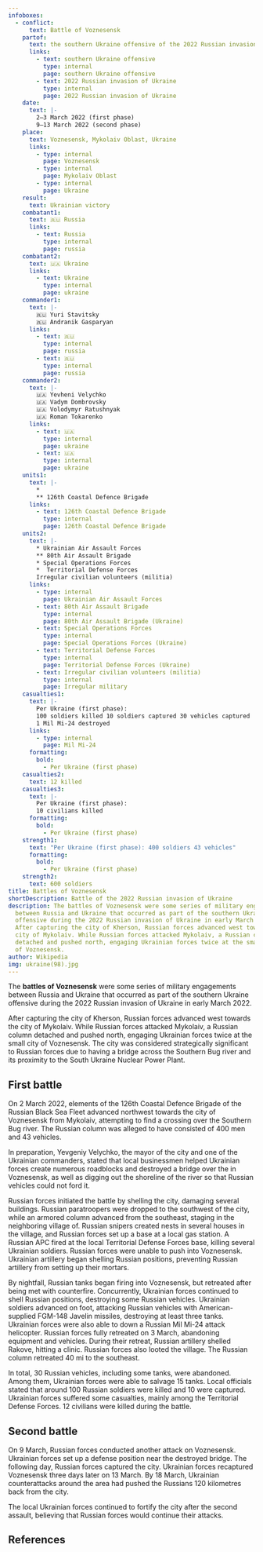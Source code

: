 ```yaml
---
infoboxes:
  - conflict:
      text: Battle of Voznesensk
    partof:
      text: the southern Ukraine offensive of the 2022 Russian invasion of Ukraine
      links:
        - text: southern Ukraine offensive
          type: internal
          page: southern Ukraine offensive
        - text: 2022 Russian invasion of Ukraine
          type: internal
          page: 2022 Russian invasion of Ukraine
    date:
      text: |-
        2–3 March 2022 (first phase)
        9–13 March 2022 (second phase)
    place:
      text: Voznesensk, Mykolaiv Oblast, Ukraine
      links:
        - type: internal
          page: Voznesensk
        - type: internal
          page: Mykolaiv Oblast
        - type: internal
          page: Ukraine
    result:
      text: Ukrainian victory
    combatant1:
      text: 🇷🇺 Russia
      links:
        - text: Russia
          type: internal
          page: russia
    combatant2:
      text: 🇺🇦 Ukraine
      links:
        - text: Ukraine
          type: internal
          page: ukraine
    commander1:
      text: |-
        🇷🇺 Yuri Stavitsky
        🇷🇺 Andranik Gasparyan
      links:
        - text: 🇷🇺
          type: internal
          page: russia
        - text: 🇷🇺
          type: internal
          page: russia
    commander2:
      text: |-
        🇺🇦 Yevheni Velychko
        🇺🇦 Vadym Dombrovsky
        🇺🇦 Volodymyr Ratushnyak 
        🇺🇦 Roman Tokarenko
      links:
        - text: 🇺🇦
          type: internal
          page: ukraine
        - text: 🇺🇦
          type: internal
          page: ukraine
    units1:
      text: |-
        * 
        ** 126th Coastal Defence Brigade
      links:
        - text: 126th Coastal Defence Brigade
          type: internal
          page: 126th Coastal Defence Brigade
    units2:
      text: |-
        * Ukrainian Air Assault Forces
        ** 80th Air Assault Brigade 
        * Special Operations Forces 
        *  Territorial Defense Forces
        Irregular civilian volunteers (militia)
      links:
        - type: internal
          page: Ukrainian Air Assault Forces
        - text: 80th Air Assault Brigade
          type: internal
          page: 80th Air Assault Brigade (Ukraine)
        - text: Special Operations Forces
          type: internal
          page: Special Operations Forces (Ukraine)
        - text: Territorial Defense Forces
          type: internal
          page: Territorial Defense Forces (Ukraine)
        - text: Irregular civilian volunteers (militia)
          type: internal
          page: Irregular military
    casualties1:
      text: |-
        Per Ukraine (first phase):
        100 soldiers killed 10 soldiers captured 30 vehicles captured
        1 Mil Mi-24 destroyed
      links:
        - type: internal
          page: Mil Mi-24
      formatting:
        bold:
          - Per Ukraine (first phase)
    casualties2:
      text: 12 killed
    casualties3:
      text: |-
        Per Ukraine (first phase):
        10 civilians killed
      formatting:
        bold:
          - Per Ukraine (first phase)
    strength1:
      text: "Per Ukraine (first phase): 400 soldiers 43 vehicles"
      formatting:
        bold:
          - Per Ukraine (first phase)
    strength2:
      text: 600 soldiers
title: Battles of Voznesensk
shortDescription: Battle of the 2022 Russian invasion of Ukraine
description: The battles of Voznesensk were some series of military engagements
  between Russia and Ukraine that occurred as part of the southern Ukraine
  offensive during the 2022 Russian invasion of Ukraine in early March 2022.
  After capturing the city of Kherson, Russian forces advanced west towards the
  city of Mykolaiv. While Russian forces attacked Mykolaiv, a Russian column
  detached and pushed north, engaging Ukrainian forces twice at the small city
  of Voznesensk.
author: Wikipedia
img: ukraine(98).jpg
---
```

        
The **battles of Voznesensk** were some series of military engagements between Russia and Ukraine that occurred as part of the southern Ukraine offensive during the 2022 Russian invasion of Ukraine in early March 2022.

After capturing the city of Kherson, Russian forces advanced west towards the city of Mykolaiv. While Russian forces attacked Mykolaiv, a Russian column detached and pushed north, engaging Ukrainian forces twice at the small city of Voznesensk. The city was considered strategically significant to Russian forces due to having a bridge across the Southern Bug river and its proximity to the South Ukraine Nuclear Power Plant.

## First battle
On 2 March 2022, elements of the 126th Coastal Defence Brigade of the Russian Black Sea Fleet advanced northwest towards the city of Voznesensk from Mykolaiv, attempting to find a crossing over the Southern Bug river. The Russian column was alleged to have consisted of 400 men and 43 vehicles.

In preparation, Yevgeniy Velychko, the mayor of the city and one of the Ukrainian commanders, stated that local businessmen helped Ukrainian forces create numerous roadblocks and destroyed a bridge over the in Voznesensk, as well as digging out the shoreline of the river so that Russian vehicles could not ford it.

Russian forces initiated the battle by shelling the city, damaging several buildings. Russian paratroopers were dropped to the southwest of the city, while an armored column advanced from the southeast, staging in the neighboring village of. Russian snipers created nests in several houses in the village, and Russian forces set up a base at a local gas station. A Russian APC fired at the local Territorial Defense Forces base, killing several Ukrainian soldiers. Russian forces were unable to push into Voznesensk. Ukrainian artillery began shelling Russian positions, preventing Russian artillery from setting up their mortars.

By nightfall, Russian tanks began firing into Voznesensk, but retreated after being met with counterfire. Concurrently, Ukrainian forces continued to shell Russian positions, destroying some Russian vehicles. Ukrainian soldiers advanced on foot, attacking Russian vehicles with American-supplied FGM-148 Javelin missiles, destroying at least three tanks. Ukrainian forces were also able to down a Russian Mil Mi-24 attack helicopter. Russian forces fully retreated on 3 March, abandoning equipment and vehicles. During their retreat, Russian artillery shelled Rakove, hitting a clinic. Russian forces also looted the village. The Russian column retreated 40 mi to the southeast.

In total, 30 Russian vehicles, including some tanks, were abandoned. Among them, Ukrainian forces were able to salvage 15 tanks. Local officials stated that around 100 Russian soldiers were killed and 10 were captured. Ukrainian forces suffered some casualties, mainly among the Territorial Defense Forces. 12 civilians were killed during the battle.

## Second battle
On 9 March, Russian forces conducted another attack on Voznesensk. Ukrainian forces set up a defense position near the destroyed bridge. The following day, Russian forces captured the city. Ukrainian forces recaptured Voznesensk three days later on 13 March. By 18 March, Ukrainian counterattacks around the area had pushed the Russians 120 kilometres back from the city.

The local Ukrainian forces continued to fortify the city after the second assault, believing that Russian forces would continue their attacks.

## References
